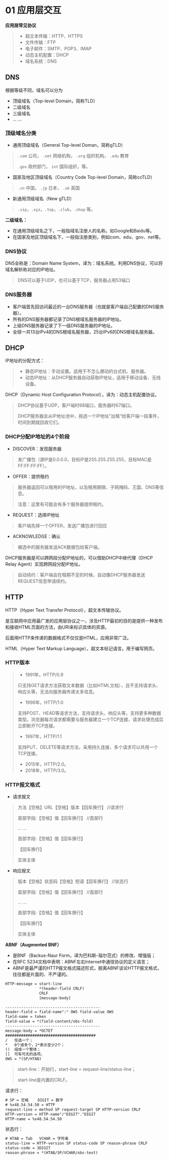 # 01 应用层交互

**应用层常见协议**

> * 超文本传输：HTTP、HTTPS
> * 文件传输：FTP
> * 电子邮件：SMTP、POP3、IMAP
> * 动态主机配置：DHCP
> * 域名系统：DNS



## DNS

根据等级不同，域名可以分为

* 顶级域名（Top-level Domain，简称TLD）
* 二级域名
* 三级域名
* ... ...

### 顶级域名分类

* 通用顶级域名（General Top-level Doman，简称gTLD）

> `.com` 公司， `.net` 网络机构， `.org` 组织机构， `.edu` 教育
>
> `.gov` 政府部门， `int` 国际组织，等。

* 国家及地区顶级域名（Country Code Top-level Domain，简称ccTLD）

>`.cn` 中国， `.jp` 日本， `.uk` 英国

* 新通用顶级域名（New gTLD）

> `.vip`，`.xyz`，`.top`，`.club`，`.shop` 等。

**二级域名：**

* 在通用顶级域名之下，一般指域名注册人的名称。如Google和Baidu等。
* 在国家及地区顶级域名下，一般指注册类别，例如com、edu、gov、net等。

### DNS协议

DNS全称是：Domain Name System，译为：域名系统。利用DNS协议，可以将域名解析称对应的IP地址。

> DNS可以基于UDP，也可以基于TCP，服务器占用53端口

### DNS服务器

* 客户端首先回访问最近的一台DNS服务器（也就是客户端自己配置的DNS服务器）。
* 所有的DNS服务器都记录了DNS根域名服务器的IP地址。
* 上级DNS服务器记录了下一级DNS服务器的IP地址。
* 全球一共13台IPv4的DNS根域名服务器，25台IPv6的DNS根域名服务器。



## DHCP

IP地址的分配方式：

> * 静态IP地址：手动设置。适用于不怎么挪动的台式机、服务器。
> * 动态IP地址：从DHCP服务器自动获取IP地址，适用于移动设备、无线设备。

DHCP（Dynamic Host Configuration Protocol），译为：动态主机配置协议。

> DHCP协议基于UDP，客户端时68端口，服务器时67端口。
>
> DHCP服务器会从IP地址池中，挑选一个IP地址”出租“给客户端一段事件，时间到期就回收它们。

### DHCP分配IP地址的4个阶段

* DISCOVER：发现服务器

> 发广播包（源IP是0.0.0.0，目标IP是255.255.255.255，目标MAC是FF:FF:FF:FF）。

* OFFER：提供租约

> 服务器返回可以租用的IP地址，以及租用期限、子网掩码、王国、DNS等信息。
>
> 注意：这里有可能会有多个服务器提供租约。

* REQUEST：选择IP地址

> 客户端先择一个OFFER，发送广播包进行回应

* ACKNOWLEDGE：确认

> 被选中的服务器发送ACK数据包给客户端。

DHCP服务器是可以跨网段分配IP地址的，可以借助DHCP中继代理（DHCP Relay Agent）实现跨网段分配IP地址。

> 自动续约：客户端会在租期不足的时候，自动像DHCP服务器发送REQUEST信息申请续约。



## HTTP

HTTP（Hyper Text Transfer Protocol），超文本传输协议。

是互联网中应用最广发的应用层协议之一，涉及HTTP最初的目的是提供一种发布和接收HTML页面的方法，由URI来标识具体的资源。

后面用HTTP来传递的数据格式不仅仅是HTML，应用非常广泛。

HTML（Hyper Text Markup Language），超文本标记语言。用于编写网页。

### HTTP版本

> * 1991年，HTTP/0.9
>
> 只支持GET请求方法获取文本数据（比如HTML文档），且不支持请求头、响应头等，无法向服务器传递太多信息。
>
> * 1996年，HTTP/1.0
>
> 支持POST、HEAD等请求方法，支持请求头、响应头等，支持更多种数据类型。浏览器每次请求都需要与服务器建立一个TCP连接，请求处理完成后立即断开TCP连接。
>
> * 1997年，HTTP/1.1
>
> 支持PUT、DELETE等请求方法，采用持久连接，多个请求可以共用一个TCP连接。
>
> * 2015年，HTTP/2.0。
> * 2018年，HTTP/3.0。



 ### HTTP报文格式

* 请求报文

> 方法【空格】URL【空格】版本【回车换行】 //请求行
>
> 首部字段:【空格】值【回车换行】 //首部行
>
> ... ...
>
> 首部字段:【空格】值【回车换行】
>
> 【回车换行】
>
> 实体主体

* 响应报文

> 版本【空格】状态码【空格】短语【回车换行】 //状态行
>
> 首部字段:【空格】值【回车换行】 //首部行
>
> ... ...
>
> 首部字段:【空格】值【回车换行】
>
> 【回车换行】
>
> 实体主体



**ABNF（Augmented BNF）**

* 是BNF（Backus-Naur Form，译为巴科斯-瑙尔范式）的修改、增强版；
* 在RFC 5234文档中表明：ABNF左右Internet中通信协议的定义语言；
* ABNF是最严谨的HTTP报文格式描述形式，脱离ABNF谈论HTTP报文格式，往往都是片面的、不严谨的。

```txt
HTTP-message = start-line
			   *(header-field CRLF)
			   CRLF
			   [message-body]
			   
------------------------------------------
header-field = field-name":" OWS field-value OWS
field-name = token
field-value = *(field-content/obs-fold)
------------------------------------------
message-body = *OCTET
########################################
/	任选一个；
*	0个或多个，2*表示至少2个；
()	组成一个整体；
[]	可有可无的选项。
OWS = *(SP/HTAB)
```

>start-line：开始行，start-line = request-line/status-line；
>
>start-line是内置的CRLF。

请求行：

```txt
# SP = 空格    DIGIT = 数字
# %x48.54.54.50 = HTTP
request-line = method SP request-target SP HTTP-version CRLF
HTTP-version = HTTP-name"/"DIGIT"."DIGIT
HTTP-name = %x48.54.54.50
```



状态行：

```txt
# HTAB = Tab   VCHAR = 字符串
status-line = HTTP-version SP status-code SP reason-phrase CRLF
status-code = 3DIGIT
reason-phrase = *(HTAB/SP/VCHAR/obs-text)
```





















